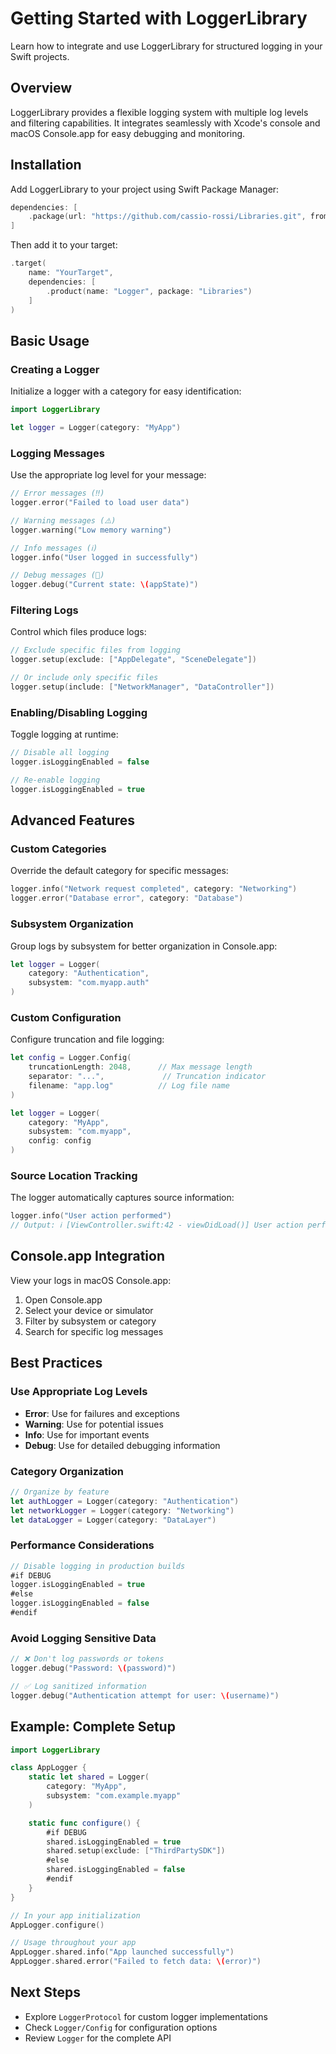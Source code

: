 # Getting Started with LoggerLibrary

Learn how to integrate and use LoggerLibrary for structured logging in your Swift projects.

## Overview

LoggerLibrary provides a flexible logging system with multiple log levels and filtering capabilities. It integrates seamlessly with Xcode's console and macOS Console.app for easy debugging and monitoring.

## Installation

Add LoggerLibrary to your project using Swift Package Manager:

```swift
dependencies: [
    .package(url: "https://github.com/cassio-rossi/Libraries.git", from: "1.0.0")
]
```

Then add it to your target:

```swift
.target(
    name: "YourTarget",
    dependencies: [
        .product(name: "Logger", package: "Libraries")
    ]
)
```

## Basic Usage

### Creating a Logger

Initialize a logger with a category for easy identification:

```swift
import LoggerLibrary

let logger = Logger(category: "MyApp")
```

### Logging Messages

Use the appropriate log level for your message:

```swift
// Error messages (‼️)
logger.error("Failed to load user data")

// Warning messages (⚠️)
logger.warning("Low memory warning")

// Info messages (ℹ️)
logger.info("User logged in successfully")

// Debug messages (💬)
logger.debug("Current state: \(appState)")
```

### Filtering Logs

Control which files produce logs:

```swift
// Exclude specific files from logging
logger.setup(exclude: ["AppDelegate", "SceneDelegate"])

// Or include only specific files
logger.setup(include: ["NetworkManager", "DataController"])
```

### Enabling/Disabling Logging

Toggle logging at runtime:

```swift
// Disable all logging
logger.isLoggingEnabled = false

// Re-enable logging
logger.isLoggingEnabled = true
```

## Advanced Features

### Custom Categories

Override the default category for specific messages:

```swift
logger.info("Network request completed", category: "Networking")
logger.error("Database error", category: "Database")
```

### Subsystem Organization

Group logs by subsystem for better organization in Console.app:

```swift
let logger = Logger(
    category: "Authentication",
    subsystem: "com.myapp.auth"
)
```

### Custom Configuration

Configure truncation and file logging:

```swift
let config = Logger.Config(
    truncationLength: 2048,      // Max message length
    separator: "...",             // Truncation indicator
    filename: "app.log"          // Log file name
)

let logger = Logger(
    category: "MyApp",
    subsystem: "com.myapp",
    config: config
)
```

### Source Location Tracking

The logger automatically captures source information:

```swift
logger.info("User action performed")
// Output: ℹ️ [ViewController.swift:42 - viewDidLoad()] User action performed
```

## Console.app Integration

View your logs in macOS Console.app:

1. Open Console.app
2. Select your device or simulator
3. Filter by subsystem or category
4. Search for specific log messages

## Best Practices

### Use Appropriate Log Levels

- **Error**: Use for failures and exceptions
- **Warning**: Use for potential issues
- **Info**: Use for important events
- **Debug**: Use for detailed debugging information

### Category Organization

```swift
// Organize by feature
let authLogger = Logger(category: "Authentication")
let networkLogger = Logger(category: "Networking")
let dataLogger = Logger(category: "DataLayer")
```

### Performance Considerations

```swift
// Disable logging in production builds
#if DEBUG
logger.isLoggingEnabled = true
#else
logger.isLoggingEnabled = false
#endif
```

### Avoid Logging Sensitive Data

```swift
// ❌ Don't log passwords or tokens
logger.debug("Password: \(password)")

// ✅ Log sanitized information
logger.debug("Authentication attempt for user: \(username)")
```

## Example: Complete Setup

```swift
import LoggerLibrary

class AppLogger {
    static let shared = Logger(
        category: "MyApp",
        subsystem: "com.example.myapp"
    )

    static func configure() {
        #if DEBUG
        shared.isLoggingEnabled = true
        shared.setup(exclude: ["ThirdPartySDK"])
        #else
        shared.isLoggingEnabled = false
        #endif
    }
}

// In your app initialization
AppLogger.configure()

// Usage throughout your app
AppLogger.shared.info("App launched successfully")
AppLogger.shared.error("Failed to fetch data: \(error)")
```

## Next Steps

- Explore ``LoggerProtocol`` for custom logger implementations
- Check ``Logger/Config`` for configuration options
- Review ``Logger`` for the complete API
